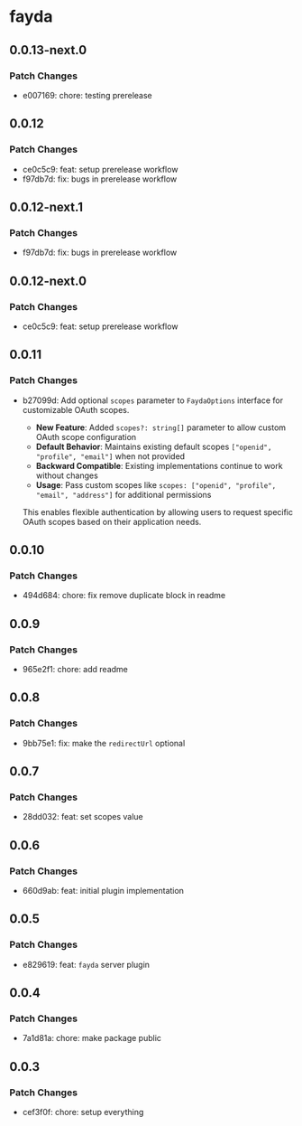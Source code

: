 # fayda

## 0.0.13-next.0

### Patch Changes

- e007169: chore: testing prerelease

## 0.0.12

### Patch Changes

- ce0c5c9: feat: setup prerelease workflow
- f97db7d: fix: bugs in prerelease workflow

## 0.0.12-next.1

### Patch Changes

- f97db7d: fix: bugs in prerelease workflow

## 0.0.12-next.0

### Patch Changes

- ce0c5c9: feat: setup prerelease workflow

## 0.0.11

### Patch Changes

- b27099d: Add optional `scopes` parameter to `FaydaOptions` interface for customizable OAuth scopes.

  - **New Feature**: Added `scopes?: string[]` parameter to allow custom OAuth scope configuration
  - **Default Behavior**: Maintains existing default scopes `["openid", "profile", "email"]` when not provided
  - **Backward Compatible**: Existing implementations continue to work without changes
  - **Usage**: Pass custom scopes like `scopes: ["openid", "profile", "email", "address"]` for additional permissions

  This enables flexible authentication by allowing users to request specific OAuth scopes based on their application needs.

## 0.0.10

### Patch Changes

- 494d684: chore: fix remove duplicate block in readme

## 0.0.9

### Patch Changes

- 965e2f1: chore: add readme

## 0.0.8

### Patch Changes

- 9bb75e1: fix: make the `redirectUrl` optional

## 0.0.7

### Patch Changes

- 28dd032: feat: set scopes value

## 0.0.6

### Patch Changes

- 660d9ab: feat: initial plugin implementation

## 0.0.5

### Patch Changes

- e829619: feat: `fayda` server plugin

## 0.0.4

### Patch Changes

- 7a1d81a: chore: make package public

## 0.0.3

### Patch Changes

- cef3f0f: chore: setup everything
